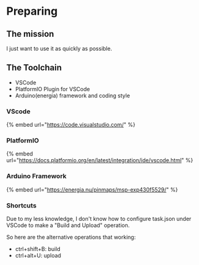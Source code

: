 # Preparing

## The mission

I just want to use it as quickly as possible.

## The Toolchain

* VSCode
* PlatformIO Plugin for VSCode
* Arduino\(energia\) framework and coding style

### VScode

{% embed url="https://code.visualstudio.com/" %}

### PlatformIO

{% embed url="https://docs.platformio.org/en/latest/integration/ide/vscode.html" %}

### Arduino Framework

{% embed url="https://energia.nu/pinmaps/msp-exp430f5529/" %}

### Shortcuts

Due to my less knowledge, I don't know how to configure task.json under VSCode to make a "Build and Upload" operation.

So here are the alternative operations that working:

* ctrl+shift+B: build
* ctrl+alt+U: upload

